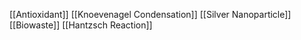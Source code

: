 [[Antioxidant]]
[[Knoevenagel Condensation]]
[[Silver Nanoparticle]]
[[Biowaste]]
[[Hantzsch Reaction]]
